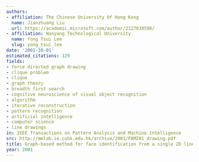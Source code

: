 ```yaml
---
authors:
- affiliation: The Chinese University Of Hong Kong
  name: Jianzhuang Liu
  url: https://academic.microsoft.com/author/2127038590/
- affiliation: Nanyang Technological University
  name: Yong Tsui Lee
  slug: yong_tsui_lee
date: '2001-10-01'
estimated_citations: 129
fields:
- force directed graph drawing
- clique problem
- clique
- graph theory
- breadth first search
- cognitive neuroscience of visual object recognition
- algorithm
- iterative reconstruction
- pattern recognition
- artificial intelligence
- computer science
- line drawings
in: IEEE Transactions on Pattern Analysis and Machine Intelligence
src: http://mmlab.ie.cuhk.edu.hk/archive/2001/PAMI01_drawing.pdf
title: Graph-based method for face identification from a single 2D line drawing
year: 2001
---
```

